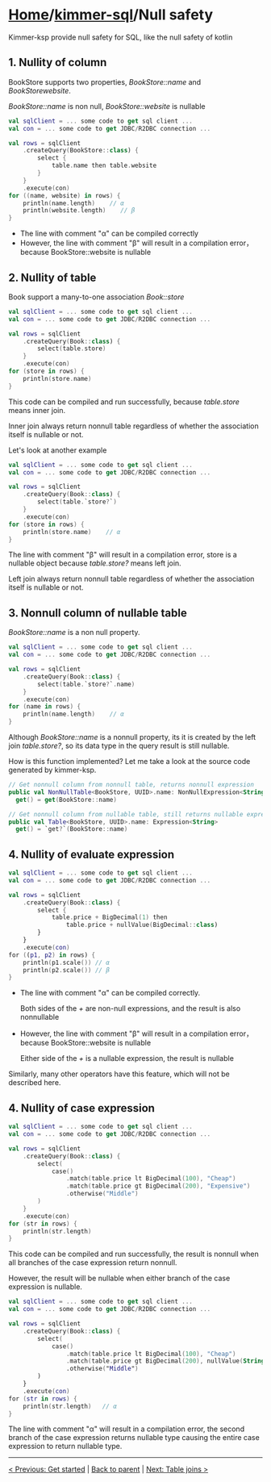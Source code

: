 # [Home](https://github.com/babyfish-ct/kimmer)/[kimmer-sql](./README.md)/Null safety

Kimmer-ksp provide null safety for SQL, like the null safety of kotlin

## 1. Nullity of column

BookStore supports two properties, *BookStore::name* and *BookStorewebsite*. 

*BookStore::name* is non null, *BookStore::website* is nullable

```kt
val sqlClient = ... some code to get sql client ...
val con = ... some code to get JDBC/R2DBC connection ...

val rows = sqlClient
    .createQuery(BookStore::class) {
        select { 
            table.name then table.website 
        }
    }
    .execute(con)
for ((name, website) in rows) {
    println(name.length)    // α
    println(website.length)    // β
}
```
- The line with comment "α" can be compiled correctly
- However, the line with comment "β" will result in a compilation error， because BookStore::website is nullable

## 2. Nullity of table

Book support a many-to-one association *Book::store*

```kt
val sqlClient = ... some code to get sql client ...
val con = ... some code to get JDBC/R2DBC connection ...

val rows = sqlClient
    .createQuery(Book::class) {
        select(table.store)
    }
    .execute(con)
for (store in rows) {
    println(store.name)
}
```
This code can be compiled and run successfully, because *table.store* means inner join. 

Inner join always return nonnull table regardless of whether the association itself is nullable or not.

Let's look at another example
```kt
val sqlClient = ... some code to get sql client ...
val con = ... some code to get JDBC/R2DBC connection ...

val rows = sqlClient
    .createQuery(Book::class) {
        select(table.`store?`)
    }
    .execute(con)
for (store in rows) {
    println(store.name)    // α
}
```    

The line with comment "β" will result in a compilation error, store is a nullable object because *table.store?* means left join. 

Left join always return nonnull table regardless of whether the association itself is nullable or not.

## 3. Nonnull column of nullable table

*BookStore::name* is a non null property.

```kt
val sqlClient = ... some code to get sql client ...
val con = ... some code to get JDBC/R2DBC connection ...

val rows = sqlClient
    .createQuery(Book::class) {
        select(table.`store?`.name)
    }
    .execute(con)
for (name in rows) {
    println(name.length)    // α
}
```

Although *BookStore::name* is a nonnull property, its it is created by the left join *table.store?*, so its data type in the query result is still nullable.

How is this function implemented? Let me take a look at the source code generated by kimmer-ksp.

```kt
// Get nonnull column from nonnull table, returns nonnull expression
public val NonNullTable<BookStore, UUID>.name: NonNullExpression<String>
  get() = get(BookStore::name)

// Get nonnull column from nullable table, still returns nullable expression
public val Table<BookStore, UUID>.name: Expression<String>
  get() = `get?`(BookStore::name)
```

## 4. Nullity of evaluate expression

```kt
val sqlClient = ... some code to get sql client ...
val con = ... some code to get JDBC/R2DBC connection ...

val rows = sqlClient
    .createQuery(Book::class) {
        select {
            table.price + BigDecimal(1) then 
                table.price + nullValue(BigDecimal::class)
        }
    }
    .execute(con)
for ((p1, p2) in rows) {
    println(p1.scale()) // α
    println(p2.scale()) // β
}
```

- The line with comment "α" can be compiled correctly.

    Both sides of the *+* are non-null expressions, and the result is also nonnullable
    
- However, the line with comment "β" will result in a compilation error， because BookStore::website is nullable

    Either side of the *+* is a nullable expression, the result is nullable
    
Similarly, many other operators have this feature, which will not be described here.

## 4. Nullity of case expression

```kt
val sqlClient = ... some code to get sql client ...
val con = ... some code to get JDBC/R2DBC connection ...

val rows = sqlClient
    .createQuery(Book::class) {
        select(
            case()
                .match(table.price lt BigDecimal(100), "Cheap")
                .match(table.price gt BigDecimal(200), "Expensive")
                .otherwise("Middle")
        )
    }
    .execute(con)
for (str in rows) {
    println(str.length)
}
```

This code can be compiled and run successfully, the result is nonnull when all branches of the case expression return nonnull.

However, the result will be nullable when either branch of the case expression is nullable.

```kt
val sqlClient = ... some code to get sql client ...
val con = ... some code to get JDBC/R2DBC connection ...

val rows = sqlClient
    .createQuery(Book::class) {
        select(
            case()
                .match(table.price lt BigDecimal(100), "Cheap")
                .match(table.price gt BigDecimal(200), nullValue(String::class))
                .otherwise("Middle")
        )
    }
    .execute(con)
for (str in rows) {
    println(str.length)   // α
}
```

The line with comment "α" will result in a compilation error, the second branch of the case expression returns nullable type causing the entire case expression to return nullable type.

------------------
[< Previous: Get started](./get-started.md) | [Back to parent](./README.md) | [Next: Table joins >](./table-joins.md)
